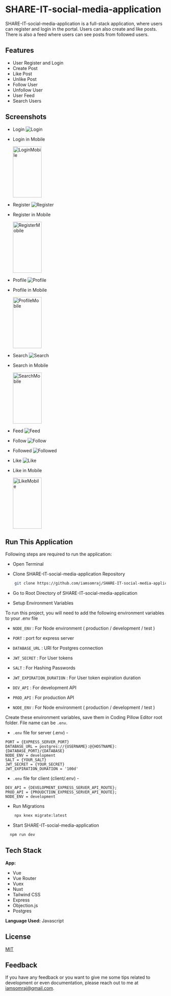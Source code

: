 # SHARE-IT-social-media-application

SHARE-IT-social-media-application is a full-stack application, where users can register and login in the portal. Users can also create and like posts. There is also a feed where users can see posts from followed users.

## Features

- User Register and Login
- Create Post
- Like Post
- Unlike Post
- Follow User
- Unfollow User
- User Feed
- Search Users

## Screenshots

- Login
  <img src="/assets/Login.png" alt="Login" />

- Login in Mobile
  <div></div>
  <img src="/assets/LoginMobile.png" alt="LoginMobile" width="90" height="160" />

- Register
  <img src="/assets/Register.png" alt="Register" />

- Register in Mobile
  <div></div>
  <img src="/assets/RegisterMobile.png" alt="RegisterMobile" width="90" height="160" />

- Profile
  <img src="/assets/Profile.png" alt="Profile" />

- Profile in Mobile
  <div></div>
  <img src="/assets/ProfileMobile.png" alt="ProfileMobile" width="90" height="160" />

- Search
  <img src="/assets/Search.png" alt="Search" />

- Search in Mobile
  <div></div>
  <img src="/assets/SearchMobile.png" alt="SearchMobile" width="90" height="160" />

- Feed
  <img src="/assets/Feed.png" alt="Feed" />

- Follow
  <img src="/assets/Follow.png" alt="Follow" />

- Followed
  <img src="/assets/Followed.png" alt="Followed" />

- Like
  <img src="/assets/Like.png" alt="Like" />

- Like in Mobile
  <div></div>
  <img src="/assets/LikeMobile.png" alt="LikeMobile" width="90" height="160" />

## Run This Application

Following steps are required to run the application:

- Open Terminal

- Clone SHARE-IT-social-media-application Repository

```bash
    git clone https://github.com/iamsomraj/SHARE-IT-social-media-application.git
```

- Go to Root Directory of SHARE-IT-social-media-application

- Setup Environment Variables

To run this project, you will need to add the following environment variables to your .env file

- `NODE_ENV` : For Node environment ( production / development / test )
- `PORT` : port for express server
- `DATABASE_URL` : URI for Postgres connection
- `JWT_SECRET` : For User tokens
- `SALT` : For Hashing Passwords
- `JWT_EXPIRATION_DURATION` : For User token expiration duration

- `DEV_API` : For development API
- `PROD_API` : For production API
- `NODE_ENV` : For Node environment ( production / development / test )

Create these environment variables, save them in Coding Pillow Editor root folder. File name can be `.env`.

- `.env` file for server (.env) -

```
PORT = {EXPRESS_SERVER_PORT}
DATABASE_URL = postgres://{USERNAME}:@{HOSTNAME}:{DATABASE_PORT}/{DATABASE}
NODE_ENV = development
SALT = {YOUR_SALT}
JWT_SECRET = {YOUR_SECRET}
JWT_EXPIRATION_DURATION = '100d'
```

- `.env` file for client (client/.env) -

```
DEV_API = {DEVELOPMENT_EXPRESS_SERVER_API_ROUTE};
PROD_API = {PROUDCTION_EXPRESS_SERVER_API_ROUTE};
NODE_ENV = development
```

- Run Migrations

```bash
    npx knex migrate:latest
```

- Start SHARE-IT-social-media-application

```bash
  npm run dev
```

## Tech Stack

**App:**

- Vue
- Vue Router
- Vuex
- Nuxt
- Tailwind CSS
- Express
- Objection.js
- Postgres

**Language Used:** Javascript

## License

[MIT](https://choosealicense.com/licenses/mit/)

## Feedback

If you have any feedback or you want to give me some tips related to development or even documentation, please reach out to me at iamsomraj@gmail.com.
